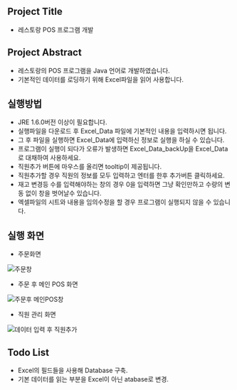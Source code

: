 ## Project Title
- 레스토랑 POS 프로그램 개발

## Project Abstract
- 레스토랑의 POS 프로그램을 Java 언어로 개발하였습니다.
- 기본적인 데이터를 로딩하기 위해 Excel파일을 읽어 사용합니다.

## 실행방법
- JRE 1.6.0버전 이상이 필요합니다.
- 실행파일을 다운로드 후 Excel_Data 파일에 기본적인 내용을 입력하시면 됩니다.
- 그 후 파일을 실행하면 Excel_Data에 입력하신 정보로 실행을 하실 수 있습니다.
- 프로그램이 실행이 되다가 오류가 발생하면 Excel_Data_backUp을 Excel_Data로 대채하여 사용하세요.
- 직원추가 버튼에 마우스를 올리면 tooltip이 제공됩니다.
- 직원추가할 경우 직원의 정보를 모두 입력하고 엔터를 한후 추가버튼 클릭하세요.
- 재고 변경등 수를 입력해야하는 창의 경우 0을 입력하면 그냥 확인만하고 수량의 변동 없이 창을 벗어날수 있습니다.
- 엑셀파일의 시트와 내용을 임의수정을 할 경우 프로그램이 실행되지 않을 수 있습니다.

## 실행 화면

- 주문화면

![주문창](https://user-images.githubusercontent.com/55055903/197138328-1b14666c-d450-49e9-85e9-b353771c1128.PNG)

- 주문 후 메인 POS 화면

![주문후 메인POS창](https://user-images.githubusercontent.com/55055903/197138380-bcb56e38-4167-46e5-bcce-8bda88b1159d.PNG)

- 직원 관리 화면

![데이터 입력 후 직원추가](https://user-images.githubusercontent.com/55055903/197138760-5a736de7-2206-4c2f-a987-c909b9fa0a56.PNG)


## Todo List
- Excel의 필드들을 사용해 Database 구축.
- 기본 데이터를 읽는 부분을 Excel이 아닌 atabase로 변경.

